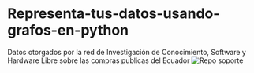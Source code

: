 # Representa-tus-datos-usando-grafos-en-python
Datos otorgados por la red de Investigación de Conocimiento, Software y Hardware Libre sobre las compras publicas del Ecuador
![Repo soporte](https://user-images.githubusercontent.com/36687747/93718462-0e9ffa00-fb42-11ea-8282-9622247e896d.png)
